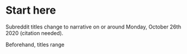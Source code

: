 # Start here

Subreddit titles change to narrative on or around Monday, October 26th 2020 (citation needed).

Beforehand, titles range 